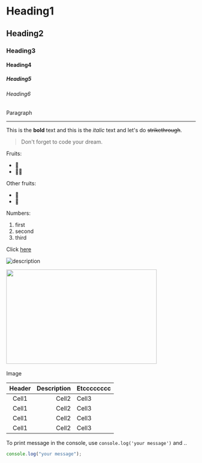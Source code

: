 <!-- Heading -->

# Heading1

## Heading2

### Heading3

#### Heading4

##### Heading5

###### Heading6

Paragraph

<!-- Line -->

---

<!-- Text attribute -->

This is the **bold** text and this is the _italic_ text and let's do ~~strikethrough~~.

<!-- Quote인용문 -->

> Don't forget to code your dream.

<!-- Bullet list -->

Fruits:

- 🍎
- 🥑🍑

Other fruits:

- 🍌
- 🍉

<!-- Numbered list -->

Numbers:

1. first
2. second
3. third

<!-- Link -->

Click [here](https://gunwoo8622.github.io/)

<!-- Image -->

![description](img111.jpg)

<img src="https://images.unsplash.com/photo-1515378960530-7c0da6231fb1?ixid=MXwxMjA3fDB8MHxzZWFyY2h8MTF8fGxhcHRvcHxlbnwwfHwwfA%3D%3D&ixlib=rb-1.2.1&auto=format&fit=crop&w=1000&q=60" width="400" height="250"><br><br>Image



<!-- Table -->

| Header | Description | Etcccccccc |
| :----: | ----------: | :--------- |
| Cell1  |       Cell2 | Cell3      |
| Cell1  |       Cell2 | Cell3      |
| Cell1  |       Cell2 | Cell3      |
| Cell1  |       Cell2 | Cell3      |

<!-- Code -->

To print message in the console, use `console.log('your message')` and ..

```js
console.log("your message");
```
